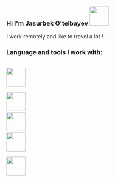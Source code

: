  ### Hi I'm Jasurbek O'telbayev <img src = "https://media1.giphy.com/media/gM5qFksULw54NMWyry/giphy.gif?cid=ecf05e4769l266i7wcxhqcnsbjno9c0l295g068odav95hy2&rid=giphy.gif&ct=s" width = "50px" > <br/>

I work remotely and like to travel a lot ! 

### Language and tools I work with: 
<code> <img src = "https://cdn-icons-png.flaticon.com/512/732/732212.png" width="50px"> </code>
<code> <img src = "https://cdn-icons-png.flaticon.com/512/732/732190.png" width="50px"></code>
<code> <img src = "https://icons8.com/icon/84710/bootstrap" width="50px"></code>
<code> <img src = "https://cdn-icons-png.flaticon.com/512/5968/5968292.png" width="50px"> </code>
<code> <img src = "https://cdn-icons-png.flaticon.com/512/760/760357.png" width="50px"> </code>
